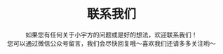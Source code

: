 ---
title : "联系我们"
subtitle : "如果您有任何关于小宇方的问题或是好的想法，欢迎联系我们！<br>
您可以通过微信公众号留言，我们会尽快回复哦～喜欢我们还请多多关注哟～"
contactItem:
# contact Item loop
  - title : "联系人：梁经理"
    icon : "images/icon/联系我们-联系人.png" # themify icon pack : https://themify.me/themify-icons
    list:
      - listItem : "177 1735 4212"
        
    # contact Item loop
  - title : "微信公众号"
    icon : "images/icon/联系我们-微信公众号.png" # themify icon pack : https://themify.me/themify-icons
    list:
      - listItem : "sututech"
        
    # contact Item loop
  - title : "地址"
    icon : "images/icon/联系我们-地址.png" # themify icon pack : https://themify.me/themify-icons
    list:
      - listItem : "上海市杨浦区国康路100号"
      - listItem : "上海国际设计中心2202"
---